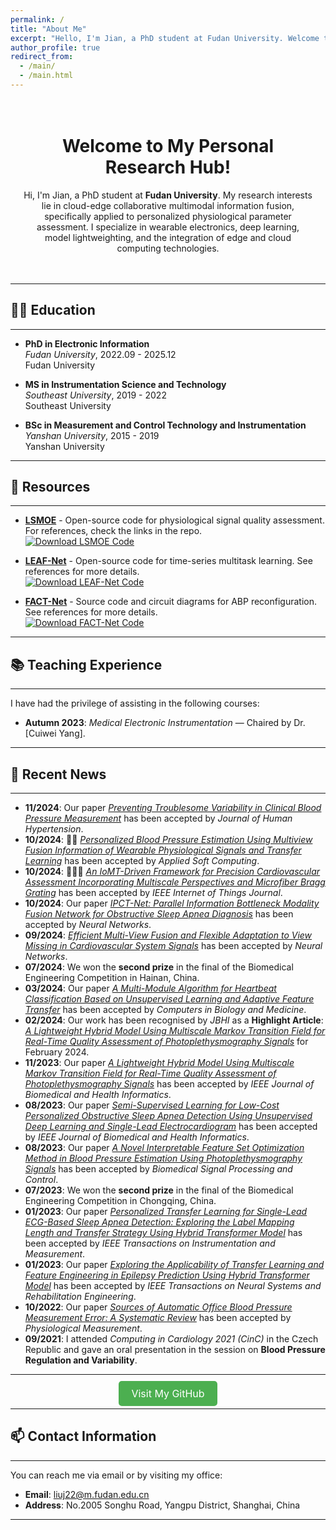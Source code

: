 ```yaml
---
permalink: /
title: "About Me"
excerpt: "Hello, I'm Jian, a PhD student at Fudan University. Welcome to my research space!"
author_profile: true
redirect_from: 
  - /main/
  - /main.html
---
```


<div style="text-align:center; padding:20px;">
    <h1>Welcome to My Personal Research Hub!</h1>
    <p>Hi, I'm Jian, a PhD student at <strong>Fudan University</strong>. My research interests lie in cloud-edge collaborative multimodal information fusion, specifically applied to personalized physiological parameter assessment. I specialize in wearable electronics, deep learning, model lightweighting, and the integration of edge and cloud computing technologies.</p>
</div>

---

## 🧑‍🎓 **Education**
---

- **PhD in Electronic Information**  
  *Fudan University*, 2022.09 - 2025.12  
  <span class="grey">Fudan University</span>
  
- **MS in Instrumentation Science and Technology**  
  *Southeast University*, 2019 - 2022  
  <span class="grey">Southeast University</span>
  
- **BSc in Measurement and Control Technology and Instrumentation**  
  *Yanshan University*, 2015 - 2019  
  <span class="grey">Yanshan University</span>

---

## 🔗 **Resources**
---

- [**LSMOE**](https://github.com/liuyisi123/Leaf_Net) - Open-source code for physiological signal quality assessment. For references, check the links in the repo.  
  [![Download LSMOE Code](https://img.shields.io/badge/Download%20LSMOE%20Code-green?style=for-the-badge&logo=github)](https://github.com/liuyisi123/Leaf_Net/archive/refs/heads/main.zip)

- [**LEAF-Net**](https://github.com/liuyisi123/LSMOE) - Open-source code for time-series multitask learning. See references for more details.  
  [![Download LEAF-Net Code](https://img.shields.io/badge/Download%20LEAF%20Net%20Code-blue?style=for-the-badge&logo=github)](https://github.com/liuyisi123/LSMOE/archive/refs/heads/main.zip)

- [**FACT-Net**](https://github.com/liuyisi123/FACT-Net) - Source code and circuit diagrams for ABP reconfiguration. See references for more details.  
  [![Download FACT-Net Code](https://img.shields.io/badge/Download%20LEAF%20Net%20Code-yellow?style=for-the-badge&logo=github)](https://github.com/liuyisi123/LSMOE/archive/refs/heads/main.zip)

---

## 📚 **Teaching Experience**
---

I have had the privilege of assisting in the following courses:
- **Autumn 2023**: *Medical Electronic Instrumentation* — Chaired by Dr. [Cuiwei Yang].

---

## 📢 **Recent News**
---

- **11/2024**: Our paper *[Preventing Troublesome Variability in Clinical Blood Pressure Measurement](https://www.nature.com/articles/s41371-024-00978-3#citeas)* has been accepted by *Journal of Human Hypertension*.
- **10/2024**: 🎉🎉 *[Personalized Blood Pressure Estimation Using Multiview Fusion Information of Wearable Physiological Signals and Transfer Learning](https://www.sciencedirect.com/science/article/abs/pii/S1568494624011645?via%3Dihub)* has been accepted by *Applied Soft Computing*.
- **10/2024**: 🎉🎉🎉 *[An IoMT-Driven Framework for Precision Cardiovascular Assessment Incorporating Multiscale Perspectives and Microfiber Bragg Grating](https://ieeexplore.ieee.org/document/10722856/)* has been accepted by *IEEE Internet of Things Journal*.
- **10/2024**: Our paper *[IPCT-Net: Parallel Information Bottleneck Modality Fusion Network for Obstructive Sleep Apnea Diagnosis](https://www.sciencedirect.com/science/article/pii/S0893608024007603?via%3Dihub)* has been accepted by *Neural Networks*.
- **09/2024**: *[Efficient Multi-View Fusion and Flexible Adaptation to View Missing in Cardiovascular System Signals](https://www.sciencedirect.com/science/article/pii/S0893608024006841?via%3Dihub)* has been accepted by *Neural Networks*.
- **07/2024**: We won the **second prize** in the final of the Biomedical Engineering Competition in Hainan, China.
- **03/2024**: Our paper *[A Multi-Module Algorithm for Heartbeat Classification Based on Unsupervised Learning and Adaptive Feature Transfer](https://www.sciencedirect.com/science/article/abs/pii/S0010482524001562?via%3Dihub)* has been accepted by *Computers in Biology and Medicine*.
- **02/2024**: Our work has been recognised by *JBHI* as a **Highlight Article**: *[A Lightweight Hybrid Model Using Multiscale Markov Transition Field for Real-Time Quality Assessment of Photoplethysmography Signals](https://www.embs.org/jbhi/articles/february-2024-highlights/)* for February 2024.
- **11/2023**: Our paper *[A Lightweight Hybrid Model Using Multiscale Markov Transition Field for Real-Time Quality Assessment of Photoplethysmography Signals](https://ieeexplore.ieee.org/document/10214652)* has been accepted by *IEEE Journal of Biomedical and Health Informatics*.
- **08/2023**: Our paper *[Semi-Supervised Learning for Low-Cost Personalized Obstructive Sleep Apnea Detection Using Unsupervised Deep Learning and Single-Lead Electrocardiogram](https://www.sciencedirect.com/science/article/abs/pii/S1746809423006171?via%3Dihub)* has been accepted by *IEEE Journal of Biomedical and Health Informatics*.
- **08/2023**: Our paper *[A Novel Interpretable Feature Set Optimization Method in Blood Pressure Estimation Using Photoplethysmography Signals](https://ieeexplore.ieee.org/document/10214652)* has been accepted by *Biomedical Signal Processing and Control*.
- **07/2023**: We won the **second prize** in the final of the Biomedical Engineering Competition in Chongqing, China.
- **01/2023**: Our paper *[Personalized Transfer Learning for Single-Lead ECG-Based Sleep Apnea Detection: Exploring the Label Mapping Length and Transfer Strategy Using Hybrid Transformer Model](https://ieeexplore.ieee.org/document/10243153)* has been accepted by *IEEE Transactions on Instrumentation and Measurement*.
- **01/2023**: Our paper *[Exploring the Applicability of Transfer Learning and Feature Engineering in Epilepsy Prediction Using Hybrid Transformer Model](https://ieeexplore.ieee.org/document/10046136)* has been accepted by *IEEE Transactions on Neural Systems and Rehabilitation Engineering*.
- **10/2022**: Our paper *[Sources of Automatic Office Blood Pressure Measurement Error: A Systematic Review](https://iopscience.iop.org/article/10.1088/1361-6579/ac890e)* has been accepted by *Physiological Measurement*.
- **09/2021**: I attended *Computing in Cardiology 2021 (CinC)* in the Czech Republic and gave an oral presentation in the session on **Blood Pressure Regulation and Variability**.

---

<div style="text-align:center; margin-top:20px;">
    <a href="https://github.com/liuyisi123/Leaf_Net" style="font-size:16px; padding:10px 20px; background-color:#4CAF50; color:white; text-decoration:none; border-radius:5px;">Visit My GitHub</a>
</div>

---

## 📫 **Contact Information**
---

You can reach me via email or by visiting my office:

- **Email**: [liuj22@m.fudan.edu.cn](mailto:liuj22@m.fudan.edu.cn)
- **Address**: No.2005 Songhu Road, Yangpu District, Shanghai, China

---
